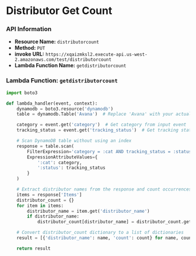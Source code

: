 # Distributor Get Count

### API Information
- **Resource Name:** `distributorcount`
- **Method:** `PUT`
- **invoke URL:** `https://xqaizmksl2.execute-api.us-west-2.amazonaws.com/test/distributorcount`
- **Lambda Function Name:** `getdistributorcount`

### Lambda Function: `getdistributorcount`

```python
import boto3

def lambda_handler(event, context):
    dynamodb = boto3.resource('dynamodb')
    table = dynamodb.Table('Avana')  # Replace 'Avana' with your actual table name

    category = event.get('category')  # Get category from input event
    tracking_status = event.get('tracking_status')  # Get tracking status from input event

    # Scan DynamoDB table without using an index
    response = table.scan(
        FilterExpression='category = :cat AND tracking_status = :status',
        ExpressionAttributeValues={
            ':cat': category,
            ':status': tracking_status
        }
    )

    # Extract distributor names from the response and count occurrences
    items = response['Items']
    distributor_count = {}
    for item in items:
        distributor_name = item.get('distributor_name')
        if distributor_name:
            distributor_count[distributor_name] = distributor_count.get(distributor_name, 0) + 1

    # Convert distributor_count dictionary to a list of dictionaries
    result = [{'distributor_name': name, 'count': count} for name, count in distributor_count.items()]

    return result
```
